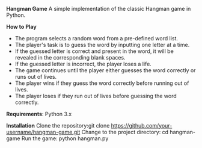 **Hangman Game**
A simple implementation of the classic Hangman game in Python.

**How to Play**
- The program selects a random word from a pre-defined word list.
- The player's task is to guess the word by inputting one letter at a time.
- If the guessed letter is correct and present in the word, it will be revealed in the corresponding blank spaces.
- If the guessed letter is incorrect, the player loses a life.
- The game continues until the player either guesses the word correctly or runs out of lives.
- The player wins if they guess the word correctly before running out of lives.
- The player loses if they run out of lives before guessing the word correctly.

**Requirements**: Python 3.x

**Installation**
Clone the repository:git clone https://github.com/your-username/hangman-game.git
Change to the project directory: cd hangman-game
Run the game: python hangman.py

